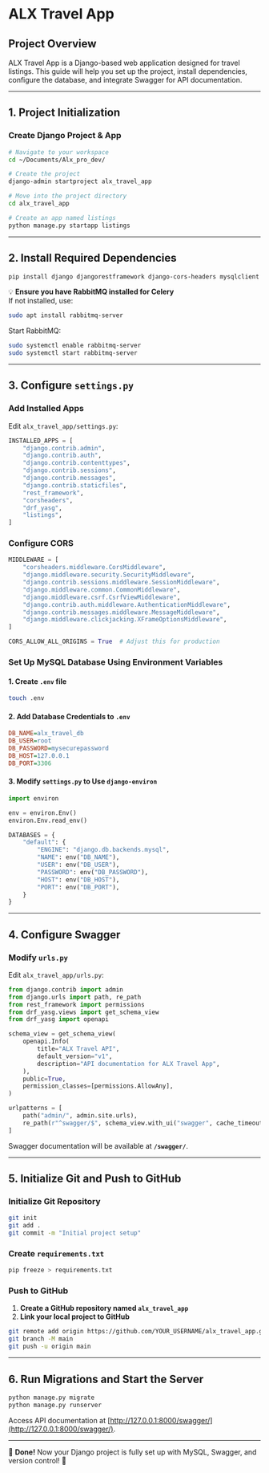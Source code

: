 # ALX Travel App

## Project Overview
ALX Travel App is a Django-based web application designed for travel listings. This guide will help you set up the project, install dependencies, configure the database, and integrate Swagger for API documentation.

---

## 1. Project Initialization
### Create Django Project & App
```bash
# Navigate to your workspace
cd ~/Documents/Alx_pro_dev/

# Create the project
django-admin startproject alx_travel_app

# Move into the project directory
cd alx_travel_app

# Create an app named listings
python manage.py startapp listings
```

---

## 2. Install Required Dependencies
```bash
pip install django djangorestframework django-cors-headers mysqlclient drf-yasg django-environ celery
```
💡 **Ensure you have RabbitMQ installed for Celery**  
If not installed, use:
```bash
sudo apt install rabbitmq-server
```
Start RabbitMQ:
```bash
sudo systemctl enable rabbitmq-server
sudo systemctl start rabbitmq-server
```

---

## 3. Configure `settings.py`
### Add Installed Apps
Edit `alx_travel_app/settings.py`:
```python
INSTALLED_APPS = [
    "django.contrib.admin",
    "django.contrib.auth",
    "django.contrib.contenttypes",
    "django.contrib.sessions",
    "django.contrib.messages",
    "django.contrib.staticfiles",
    "rest_framework",
    "corsheaders",
    "drf_yasg",
    "listings",
]
```

### Configure CORS
```python
MIDDLEWARE = [
    "corsheaders.middleware.CorsMiddleware",
    "django.middleware.security.SecurityMiddleware",
    "django.contrib.sessions.middleware.SessionMiddleware",
    "django.middleware.common.CommonMiddleware",
    "django.middleware.csrf.CsrfViewMiddleware",
    "django.contrib.auth.middleware.AuthenticationMiddleware",
    "django.contrib.messages.middleware.MessageMiddleware",
    "django.middleware.clickjacking.XFrameOptionsMiddleware",
]

CORS_ALLOW_ALL_ORIGINS = True  # Adjust this for production
```

### Set Up MySQL Database Using Environment Variables
#### 1. Create `.env` file
```bash
touch .env
```
#### 2. Add Database Credentials to `.env`
```ini
DB_NAME=alx_travel_db
DB_USER=root
DB_PASSWORD=mysecurepassword
DB_HOST=127.0.0.1
DB_PORT=3306
```
#### 3. Modify `settings.py` to Use `django-environ`
```python
import environ

env = environ.Env()
environ.Env.read_env()

DATABASES = {
    "default": {
        "ENGINE": "django.db.backends.mysql",
        "NAME": env("DB_NAME"),
        "USER": env("DB_USER"),
        "PASSWORD": env("DB_PASSWORD"),
        "HOST": env("DB_HOST"),
        "PORT": env("DB_PORT"),
    }
}
```

---

## 4. Configure Swagger
### Modify `urls.py`
Edit `alx_travel_app/urls.py`:
```python
from django.contrib import admin
from django.urls import path, re_path
from rest_framework import permissions
from drf_yasg.views import get_schema_view
from drf_yasg import openapi

schema_view = get_schema_view(
    openapi.Info(
        title="ALX Travel API",
        default_version="v1",
        description="API documentation for ALX Travel App",
    ),
    public=True,
    permission_classes=[permissions.AllowAny],
)

urlpatterns = [
    path("admin/", admin.site.urls),
    re_path(r"^swagger/$", schema_view.with_ui("swagger", cache_timeout=0), name="swagger-ui"),
]
```
Swagger documentation will be available at **`/swagger/`**.

---

## 5. Initialize Git and Push to GitHub
### Initialize Git Repository
```bash
git init
git add .
git commit -m "Initial project setup"
```

### Create `requirements.txt`
```bash
pip freeze > requirements.txt
```

### Push to GitHub
1. **Create a GitHub repository named `alx_travel_app`**  
2. **Link your local project to GitHub**
```bash
git remote add origin https://github.com/YOUR_USERNAME/alx_travel_app.git
git branch -M main
git push -u origin main
```

---

## 6. Run Migrations and Start the Server
```bash
python manage.py migrate
python manage.py runserver
```
Access API documentation at [http://127.0.0.1:8000/swagger/](http://127.0.0.1:8000/swagger/).

---

🎉 **Done!** Now your Django project is fully set up with MySQL, Swagger, and version control! 🚀

